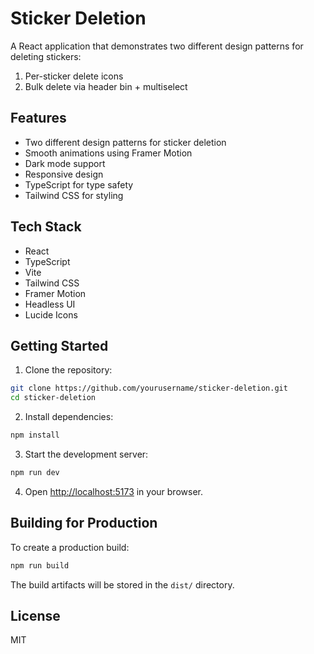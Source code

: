 # Sticker Deletion

A React application that demonstrates two different design patterns for deleting stickers:
1. Per-sticker delete icons
2. Bulk delete via header bin + multiselect

## Features

- Two different design patterns for sticker deletion
- Smooth animations using Framer Motion
- Dark mode support
- Responsive design
- TypeScript for type safety
- Tailwind CSS for styling

## Tech Stack

- React
- TypeScript
- Vite
- Tailwind CSS
- Framer Motion
- Headless UI
- Lucide Icons

## Getting Started

1. Clone the repository:
```bash
git clone https://github.com/yourusername/sticker-deletion.git
cd sticker-deletion
```

2. Install dependencies:
```bash
npm install
```

3. Start the development server:
```bash
npm run dev
```

4. Open [http://localhost:5173](http://localhost:5173) in your browser.

## Building for Production

To create a production build:

```bash
npm run build
```

The build artifacts will be stored in the `dist/` directory.

## License

MIT 